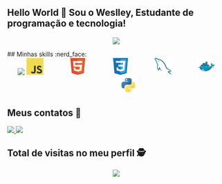 ## Hello World 👋 Sou o Weslley, Estudante de programação e tecnologia!
<p align="center">
<a href="https://github.com/anuraghazra/github-readme-stats">
    <img
      align="center"
      src="https://github-readme-stats.vercel.app/api/top-langs/?username=WeslleyMattos&layout=compact&langs_count=7&theme=dracula"
    />
  </a>
 </p>
## Minhas skills :nerd_face:
<div align="center">
    <img height="40" src="https://nuxt.com/assets/design-kit/logo-green-white.svg">
    <img height="40" src="https://raw.githubusercontent.com/devicons/devicon/master/icons/javascript/javascript-original.svg">
    &nbsp;&nbsp;&nbsp;&nbsp;&nbsp;&nbsp;&nbsp;&nbsp;&nbsp;&nbsp;&nbsp;&nbsp;&nbsp;
    <img height="40" src="https://raw.githubusercontent.com/devicons/devicon/master/icons/html5/html5-original.svg">
    &nbsp;&nbsp;&nbsp;&nbsp;&nbsp;&nbsp;&nbsp;&nbsp;&nbsp;&nbsp;&nbsp;&nbsp;&nbsp;
    <img height="40" src="https://raw.githubusercontent.com/devicons/devicon/master/icons/css3/css3-original.svg">
    &nbsp;&nbsp;&nbsp;&nbsp;&nbsp;&nbsp;&nbsp;&nbsp;&nbsp;&nbsp;&nbsp;&nbsp;&nbsp;
    <img height="40" src="https://raw.githubusercontent.com/devicons/devicon/master/icons/mysql/mysql-original.svg">
     &nbsp;&nbsp;&nbsp;&nbsp;&nbsp;&nbsp;&nbsp;&nbsp;&nbsp;&nbsp;&nbsp;&nbsp;&nbsp;
    <img height="40" src="https://raw.githubusercontent.com/devicons/devicon/master/icons/docker/docker-original.svg">
    &nbsp;&nbsp;&nbsp;&nbsp;&nbsp;&nbsp;&nbsp;&nbsp;&nbsp;&nbsp;&nbsp;&nbsp;&nbsp;
    <img height="40" src="https://raw.githubusercontent.com/devicons/devicon/master/icons/python/python-original.svg">
    
   
</div>

## Meus contatos :iphone:

    
  <a href = "mailto:weslleymattos2009@gmail.com">
      <img src="https://img.shields.io/badge/-Gmail-%23333?style=for-the-badge&logo=gmail&logoColor=white" target="_blank">
  </a>
      
  <a href="https://www.linkedin.com/in/weslley-mattos/" target="_blank">
  <img src="https://img.shields.io/badge/-LinkedIn-%230077B5?style=for-the-badge&logo=linkedin&logoColor=white" target="_blank">
  </a> 
</p>

<p align="center"> 

 ## Total de visitas no meu perfil :detective: <br>
 <p align="center"> 
   <img alingn="center" src="https://profile-counter.glitch.me/WeslleyMattos/count.svg" />
 </p>

</p>

